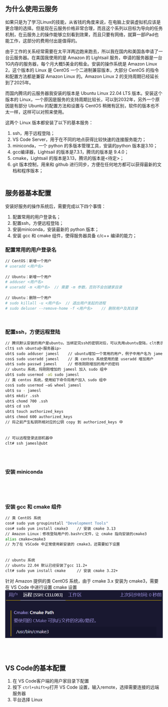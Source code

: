 ## 为什么使用云服务
如果只是为了学习Linux的技能，从省钱的角度来说，在电脑上安装虚拟机应该是更合理的选择。但是现在云服务价格非常合理，而且这个系列以目标为导向的任务机制，在云服务上的操作能够立刻看到效果，而且只要有网络，就算一部iPad也能工作，这部分的费用付出是值得的。</br>

由于工作的关系经常需要在太平洋两边跑来跑去，所以我在国内和美国各申请了一台云服务器。在美国我使用的是 Amazon 的 Lightsail 服务，申请的服务器是一台1G内存的服务器，每个月大概5美金的租金。安装的操作系统是 Amazon Linux 2，这个版本的 Linux 是 CentOS 一个二进制兼容版本，大部分 CentOS 的指令和配置方法都是兼容 Amazon Linux 的。Amazon Linux 2 的支持周期已经延长到了2025年。</br>

而国内腾讯的云服务器我安装的版本是 Ubuntu Linux 22.04 LTS 版本。安装这个版本的 Linux，一个原因是服务的支持周期比较长，可以到2032年，另外一个原因是有部分 Ubuntu 的配置方法和设置与 CentOS 稍微有区别，软件的版本也不太一样，这样可以对照来使用。</br>

这两个 Linux 版本都安装了以下的基本服务：
1. ssh，用于远程登陆；
2. VS Code Server，用于在不同的地点获得比较快速的连接服务能力；
3. miniconda，一个 python 的多版本管理工具，安装的python 版本是3.10；
4. gcc编译器，Lightsail 的版本是7.3.1，腾讯的版本是 9.4.0；
5. cmake，Lightsail 的版本是3.13，腾讯的版本是<待定>；
6. git 版本控制，用来和 github 进行同步，方便在任何地方都可以获得最新的文档和程序版本；
</br></br>

## 服务器基本配置
安装好服务的操作系统后，需要完成以下四个事情：
1. 配置常用的用户登录名；
2. 配置ssh，方便远程登陆；
3. 安装miniconda，安装最新的 python 版本；
4. 安装 gcc 和 cmake 组件，使得服务器具备 c/c++ 编译的能力；

### 配置常用的用户登录名
``` bash
// CentOS：新增一个用户
# useradd <用户名>

// Ubuntu：新增一个用户
# adduser <用户名>
# useradd -m <用户名>	// 需要 -m 参数，否则不会创建家目录

// Ubuntu：删除一个用户
# sudo killall -u <用户名>  // 退出用户发起的进程
# sudo deluser --remove-home -f <用户名>    // 删除用户及其目录
```

</br>

### 配置ssh，方便远程登陆
``` bash
// 腾讯默认安装的用户是ubuntu，当绑定完ssh的密钥对后，可以先用ubuntu登陆，clt表示客户机，比如 Windows 下的 wsl，ami表示的是类 cos 系统
clt$ ssh ubuntu@<服务器ip>
ubt$ sudo adduser jamesl    // ubuntu增加一个常用的用户，例子中用户名为 jamesl，以后我们就用这个用户名登陆 ubuntu
cos$ sudo useradd jamesl    // 类 centos 系统使用的是 useradd 增加用户
ubt$ sudo passwd jamesl     // 修改刚刚增加的用户的密码
// ubuntu 系统，将刚刚增加的 jamesl 加入 sudo 组中
ubt$ sudo usermod -aG sudo jamesl  
// 类 centos 系统，使用如下命令将用户加入 sudo 组中
cos$ sudo usermod –aG wheel jamesl
ubt$ su - jamesl
ubt$ mkdir .ssh
ubt$ chomd 700 .ssh
ubt$ cd ssh
ubt$ touch authorized_keys
ubt$ chmod 600 authorized_keys
// 将之前产生私钥所相对应的公钥 copy 到 authorized_keys 中


// 可以远程登录这部机器中
clt# ssh jamesl@ubt

```
</br>
</br>

### 安装 miniconda
``` 
```
</br></br>

### 安装 gcc 和 cmake 组件
``` bash
// 类 CentOS 系统
cos# sudo yum groupinstall "Development Tools"
cos# sudo yum install cmake3    // 安装 cmake 3.13
// Amazon Linux：修改登陆用户的.bashrc文件，让 cmake 指向安装的cmake3
alias cmake=cmake3
// 为了在 VSCode 中正常使用新安装的 cmake3，还需要如下设置


// ubuntu 系统
// ubuntu 22.04 默认已经安装了gcc 11.2+
clt# sudo yum install cmake     // 安装 cmake 3.22+
```

针对 Amazon 提供的类 CentOS 系统，由于 cmake 3.x 安装为 cmake3，需要在 VS Code 中进行设置 cmake 设置
![VSCode cmake 设置](../img/cmake.png)

</br></br>

## VS Code的基本配置
1. 在 VS Code客户端的用户家目录下配置
2. 按下 `ctrl+shift+p`打开 VS Code 设置，输入remote，选择需要连接的远端服务器
3. 平台选择 Linux
